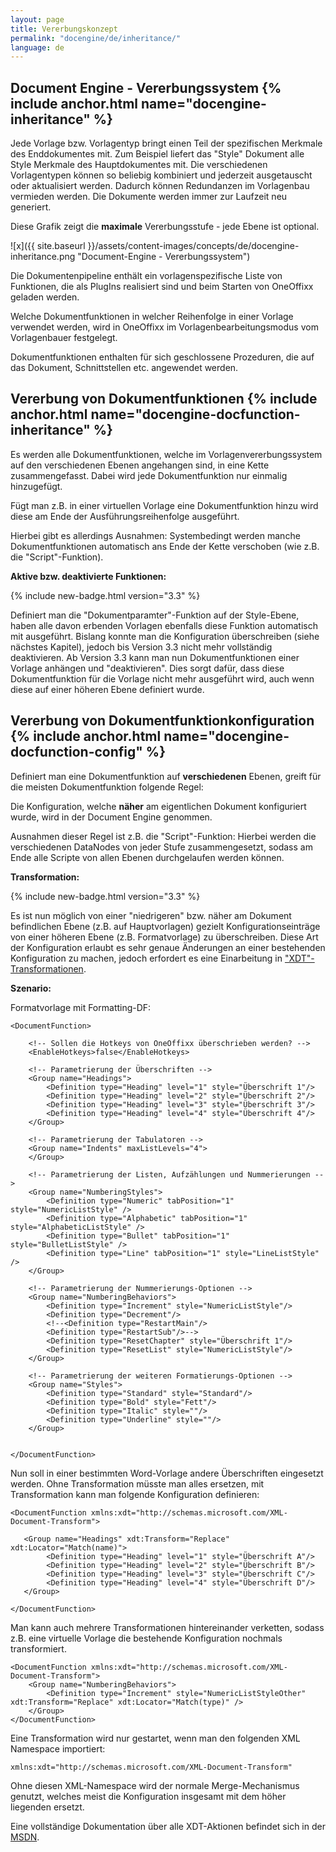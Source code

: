 ```yaml
---
layout: page
title: Vererbungskonzept
permalink: "docengine/de/inheritance/"
language: de
---
```


## Document Engine - Vererbungssystem {% include anchor.html name="docengine-inheritance" %}

Jede Vorlage bzw. Vorlagentyp bringt einen Teil der spezifischen Merkmale des Enddokumentes mit. Zum Beispiel liefert das "Style" Dokument alle Style Merkmale des Hauptdokumentes mit. Die verschiedenen Vorlagentypen können so beliebig kombiniert und jederzeit ausgetauscht oder aktualisiert werden. Dadurch können Redundanzen im Vorlagenbau vermieden werden. Die Dokumente werden immer zur Laufzeit neu generiert.

Diese Grafik zeigt die __maximale__ Vererbungsstufe - jede Ebene ist optional.

![x]({{ site.baseurl }}/assets/content-images/concepts/de/docengine-inheritance.png "Document-Engine - Vererbungssystem")

Die Dokumentenpipeline enthält ein vorlagenspezifische Liste von Funktionen, die als PlugIns realisiert sind und beim Starten von OneOffixx geladen werden. 

Welche Dokumentfunktionen in welcher Reihenfolge in einer Vorlage verwendet werden, wird in OneOffixx im Vorlagenbearbeitungsmodus vom Vorlagenbauer festgelegt. 

Dokumentfunktionen enthalten für sich geschlossene Prozeduren, die auf das Dokument, Schnittstellen etc. angewendet werden.

## Vererbung von Dokumentfunktionen {% include anchor.html name="docengine-docfunction-inheritance" %}

Es werden alle Dokumentfunktionen, welche im Vorlagenvererbungssystem auf den verschiedenen Ebenen angehangen sind, in eine Kette zusammengefasst. Dabei wird jede Dokumentfunktion nur einmalig hinzugefügt.

Fügt man z.B. in einer virtuellen Vorlage eine Dokumentfunktion hinzu wird diese am Ende der Ausführungsreihenfolge ausgeführt.

Hierbei gibt es allerdings Ausnahmen: Systembedingt werden manche Dokumentfunktionen automatisch ans Ende der Kette verschoben (wie z.B. die "Script"-Funktion). 

__Aktive bzw. deaktivierte Funktionen:__

{% include new-badge.html version="3.3" %} 

Definiert man die "Dokumentparamter"-Funktion auf der Style-Ebene, haben alle davon erbenden Vorlagen ebenfalls diese Funktion automatisch mit ausgeführt. Bislang konnte man die Konfiguration überschreiben (siehe nächstes Kapitel), jedoch bis Version 3.3 nicht mehr vollständig deaktivieren.
Ab Version 3.3 kann man nun Dokumentfunktionen einer Vorlage anhängen und "deaktivieren". Dies sorgt dafür, dass diese Dokumentfunktion für die Vorlage nicht mehr ausgeführt wird, auch wenn diese auf einer höheren Ebene definiert wurde.

## Vererbung von Dokumentfunktionkonfiguration {% include anchor.html name="docengine-docfunction-config" %}

Definiert man eine Dokumentfunktion auf __verschiedenen__ Ebenen, greift für die meisten Dokumentfunktion folgende Regel:

Die Konfiguration, welche __näher__ am eigentlichen Dokument konfiguriert wurde, wird in der Document Engine genommen. 

Ausnahmen dieser Regel ist z.B. die "Script"-Funktion: Hierbei werden die verschiedenen DataNodes von jeder Stufe zusammengesetzt, sodass am Ende alle Scripte von allen Ebenen durchgelaufen werden können.

__Transformation:__ 

{% include new-badge.html version="3.3" %} 

Es ist nun möglich von einer "niedrigeren" bzw. näher am Dokument befindlichen Ebene (z.B. auf Hauptvorlagen) gezielt Konfigurationseinträge von einer höheren Ebene (z.B. Formatvorlage) zu überschreiben. Diese Art der Konfiguration erlaubt es sehr genaue Änderungen an einer bestehenden Konfiguration zu machen, jedoch erfordert es eine Einarbeitung in ["XDT"-Transformationen](https://msdn.microsoft.com/en-us/library/dd465326(v=vs.110).aspx).

__Szenario:__

Formatvorlage mit Formatting-DF:

```
<DocumentFunction>

    <!-- Sollen die Hotkeys von OneOffixx überschrieben werden? -->
    <EnableHotkeys>false</EnableHotkeys>

    <!-- Parametrierung der Überschriften -->
    <Group name="Headings">
        <Definition type="Heading" level="1" style="Überschrift 1"/>
        <Definition type="Heading" level="2" style="Überschrift 2"/>
        <Definition type="Heading" level="3" style="Überschrift 3"/>
        <Definition type="Heading" level="4" style="Überschrift 4"/>
    </Group>

    <!-- Parametrierung der Tabulatoren -->
    <Group name="Indents" maxListLevels="4">
    </Group>

    <!-- Parametrierung der Listen, Aufzählungen und Nummerierungen -->
    <Group name="NumberingStyles">
        <Definition type="Numeric" tabPosition="1" style="NumericListStyle" />
        <Definition type="Alphabetic" tabPosition="1" style="AlphabeticListStyle" />
        <Definition type="Bullet" tabPosition="1" style="BulletListStyle" />
        <Definition type="Line" tabPosition="1" style="LineListStyle" />
    </Group>

    <!-- Parametrierung der Nummerierungs-Optionen -->
    <Group name="NumberingBehaviors">
        <Definition type="Increment" style="NumericListStyle"/>
        <Definition type="Decrement"/>
        <!--<Definition type="RestartMain"/>
        <Definition type="RestartSub"/>-->
        <Definition type="ResetChapter" style="Überschrift 1"/>
        <Definition type="ResetList" style="NumericListStyle"/>
    </Group>

    <!-- Parametrierung der weiteren Formatierungs-Optionen -->
    <Group name="Styles">
        <Definition type="Standard" style="Standard"/>
        <Definition type="Bold" style="Fett"/>
        <Definition type="Italic" style=""/>
        <Definition type="Underline" style=""/>
    </Group>

   
</DocumentFunction>
```

Nun soll in einer bestimmten Word-Vorlage andere Überschriften eingesetzt werden. Ohne Transformation müsste man alles ersetzen, mit Transformation kann man folgende Konfiguration definieren:

```
<DocumentFunction xmlns:xdt="http://schemas.microsoft.com/XML-Document-Transform">
         
   <Group name="Headings" xdt:Transform="Replace" xdt:Locator="Match(name)">
        <Definition type="Heading" level="1" style="Überschrift A"/>
        <Definition type="Heading" level="2" style="Überschrift B"/>
        <Definition type="Heading" level="3" style="Überschrift C"/>
        <Definition type="Heading" level="4" style="Überschrift D"/>
   </Group>
     
</DocumentFunction>
```

Man kann auch mehrere Transformationen hintereinander verketten, sodass z.B. eine virtuelle Vorlage die bestehende Konfiguration nochmals transformiert.

```
<DocumentFunction xmlns:xdt="http://schemas.microsoft.com/XML-Document-Transform">
    <Group name="NumberingBehaviors">
        <Definition type="Increment" style="NumericListStyleOther" xdt:Transform="Replace" xdt:Locator="Match(type)" />
    </Group>   
</DocumentFunction>
```

Eine Transformation wird nur gestartet, wenn man den folgenden XML Namespace importiert:

    xmlns:xdt="http://schemas.microsoft.com/XML-Document-Transform"

Ohne diesen XML-Namespace wird der normale Merge-Mechanismus genutzt, welches meist die Konfiguration insgesamt mit dem höher liegenden ersetzt.

Eine vollständige Dokumentation über alle XDT-Aktionen befindet sich in der [MSDN](https://msdn.microsoft.com/en-us/library/dd465326(v=vs.110).aspx).